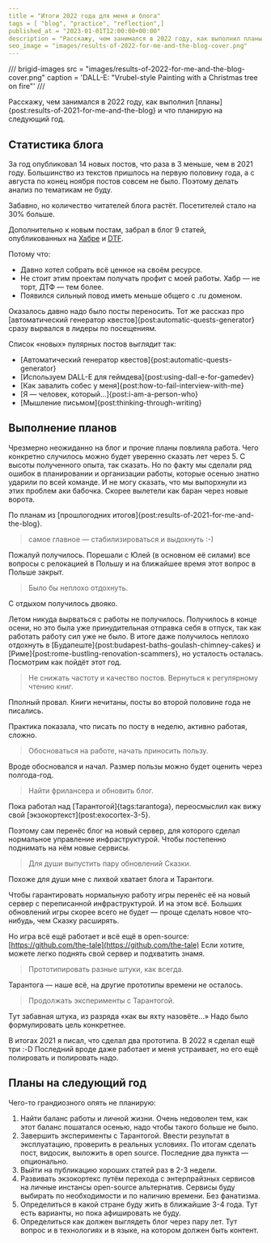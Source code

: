 ```yaml
---
title = "Итоги 2022 года для меня и блога"
tags = [ "blog", "practice", "reflection",]
published_at = "2023-01-01T12:00:00+00:00"
description = "Расскажу, чем занимался в 2022 году, как выполнил планы и что планирую на следующий год."
seo_image = "images/results-of-2022-for-me-and-the-blog-cover.png"
---
```


/// brigid-images
src = "images/results-of-2022-for-me-and-the-blog-cover.png"
caption = 'DALL-E: "Vrubel-style Painting with a Christmas tree on fire"'
///


Расскажу, чем занимался в 2022 году, как выполнил [планы]{post:results-of-2021-for-me-and-the-blog} и что планирую на следующий год.

<!-- more -->

## Статистика блога

За год опубликовал 14 новых постов, что раза в 3 меньше, чем в 2021 году. Большинство из текстов пришлось на первую половину года, а с августа по конец ноября постов совсем не было. Поэтому делать анализ по тематикам не буду.

Забавно, но количество читателей блога растёт. Посетителей стало на 30% больше.

Дополнительно к новым постам, забрал в блог 9 статей, опубликованных на [Хабре](https://habr.com/) и [DTF](https://dtf.ru/).

Потому что:

- Давно хотел собрать всё ценное на своём ресурсе.
- Не стоит этим проектам получать профит с моей работы. Хабр — не торт, ДТФ — тем более.
- Появился сильный повод иметь меньше общего с .ru доменом.

Оказалось давно надо было посты переносить. Тот же рассказ про [автоматический генератор квестов]{post:automatic-quests-generator} сразу вырвался в лидеры по посещениям.

Список «новых» пулярных постов выглядит так:

- [Автоматический генератор квестов]{post:automatic-quests-generator}
- [Используем DALL-E для геймдева]{post:using-dall-e-for-gamedev}
- [Как завалить собес у меня]{post:how-to-fail-interview-with-me}
- [Я — человек, который…]{post:i-am-a-person-who}
- [Мышление письмом]{post:thinking-through-writing}

## Выполнение планов

Чрезмерно неожиданно на блог и прочие планы повлияла работа. Чего конкретно случилось можно будет уверенно сказать лет через 5. С высоты полученного опыта, так сказать. Но по факту мы сделали ряд ошибок в планировании и организации работы, которые осенью знатно ударили по всей команде. И не могу сказать, что мы выпорхнули из этих проблем аки бабочка. Скорее вылетели как баран через новые ворота.

По планам из [прошлогодних итогов]{post:results-of-2021-for-me-and-the-blog}.

> самое главное — стабилизироваться и выдохнуть :-)

Пожалуй получилось. Порешали с Юлей (в основном её силами) все вопросы с релокацией в Польшу и на ближайшее время этот вопрос в Польше закрыт.

> Было бы неплохо отдохнуть.

С отдыхом получилось двояко.

Летом никуда вырваться с работы не получилось. Получилось в конце осени, но это была уже принудительная отправка себя в отпуск, так как работать работу сил уже не было. В итоге даже получилось неплохо отдохнуть в [Будапеште]{post:budapest-baths-goulash-chimney-cakes} и [Риме]{post:rome-bustling-renovation-scammers}, но усталость осталась. Посмотрим как пойдёт этот год.

> Не снижать частоту и качество постов.
> Вернуться к регулярному чтению книг.

Пполный провал. Книги нечитаны, посты во второй половине года не писались.

Практика показала, что писать по посту в неделю, активно работая, сложно.

> Обосноваться на работе, начать приносить пользу.

Вроде обосновался и начал. Размер пользы можно будет оценить через полгода-год.

> Найти фрилансера и обновить блог.

Пока работал над [Тарантогой]{tags:tarantoga}, переосмыслил как вижу свой [экзокортекст](post:exocortex-3-5}.

Поэтому сам перенёс блог на новый сервер, для которого сделал нормальное управление инфраструктурой. Чтобы постепенно поднимать на нём новые сервисы.

> Для души выпустить пару обновлений Сказки.

Похоже для души мне с лихвой хватает блога и Тарантоги.

Чтобы гарантировать нормальную работу игры перенёс её на новый сервер с переписанной инфраструктурой. И на этом всё. Больших обновлений игры скорее всего не будет — проще сделать новое что-нибудь, чем Сказку расширять.

Но игра всё ещё работает и всё ещё в open-source: [https://github.com/the-tale](https://github.com/the-tale) Если хотите, можете легко поднять свой сервер и подхватить знамя.

> Прототипировать разные штуки, как всегда.

Тарантога — наше всё, на другие прототипы времени не осталось.

> Продолжать эксперименты с Тарантогой.

Тут забавная штука, из разряда «как вы яхту назовёте…» Надо было формулировать цель конкретнее.

В итогах 2021 я писал, что сделал два прототипа. В 2022 я сделал ещё три :-D Последний вроде даже работает и меня устраивает, но его ещё полировать и полировать надо.

## Планы на следующий год

Чего-то грандиозного опять не планирую:

1. Найти баланс работы и личной жизни. Очень недоволен тем, как этот баланс пошатался осенью, надо чтобы такого больше не было.
2. Завершить эксперименты с Тарантогой. Ввести результат в эксплуатацию, проверить в реальных условиях. По итогам сделать пост, видосик, выложить в open source. Последние два пункта — опционально.
3. Выйти на публикацию хороших статей раз в 2-3 недели.
4. Развивать экзокортекс путём перехода с энтерпрайзных сервисов на личные инстансы open-source альтернатив. Сервисы буду выбирать по необходимости и по наличию времени. Без фанатизма.
5. Определиться в какой стране буду жить в ближайшие 3-4 года. Тут есть варианты, но пока афишировать не буду.
6. Определиться как должен выглядеть блог через пару лет. Тут вопрос и в технологиях и в языке, на котором должен быть контент.

